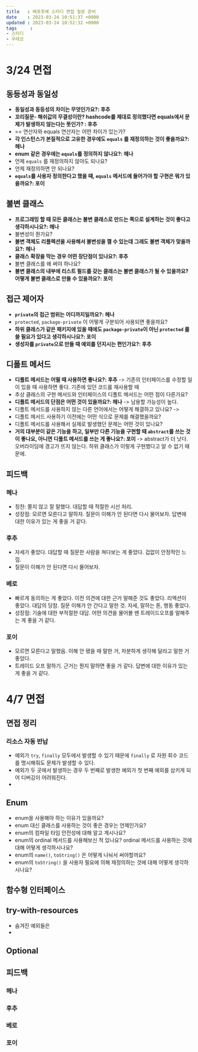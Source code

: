 ```yaml
---
title   : 베포후헤 스터디 면접 질문 준비
date    : 2023-03-24 10:51:37 +0900
updated : 2023-03-24 10:52:32 +0900
tags     : 
- 스터디
- 우테코
---
```


# 3/24 면접

## 동등성과 동일성

- **동일성과 동등성의 차이는 무엇인가요?: 후추**
- **꼬리질문- 해쉬값의 무결성이란? hashcode를 제대로 정의했다면 equals에서 문제가 발생하지 않는다는 뜻인가? : 후추**
- == 연산자와 equals 연산자는 어떤 차이가 있는가?
- **각 인스턴스가 본질적으로 고유한 경우에도 `equals` 를 재정의하는 것이 좋을까요?: 헤나**
- **enum 같은 경우에는 `equals`를 정의하지 않나요?: 헤나**
- 언제 `equals` 를 재정의하지 않아도 되나요?
- 언제 재정의하면 안 되나요?
- **`equals`를 사용자 정의한다고 했을 때, `equals` 메서드에 들어가야 할 구현은 뭐가 있을까요?: 포이**

## 불변 클래스

- **프로그래밍 할 때 모든 클래스는 불변 클래스로 만드는 쪽으로 설계하는 것이 좋다고 생각하시나요?: 헤나**
- 불변성이 뭔가요?
- **불변 객체도 리플렉션을 사용해서 불변성을 깰 수 있는데 그래도 불변 객체가 맞을까요?: 헤나**
- **클래스 확장을 막는 경우 어떤 장단점이 있나요?: 후추**
- 불변 클래스를 왜 써야 하나요?
- **불변 클래스의 내부에 리스트 필드를 갖는 클래스는 불변 클래스가 될 수 있을까요? 어떻게 불변 클래스로 만들 수 있을까요?: 포이**

## 접근 제어자

- **`private`의 접근 범위는 어디까지일까요?: 헤나**
- `protected`, `package-private` 이 어떻게 구분되어 사용되면 좋을까요?
- **하위 클래스가 같은 패키지에 있을 때에도 `package-private`이 아닌 `protected` 를 쓸 필요가 있다고 생각하시나요?: 포이**
- **생성자를 `private`으로 만들 때 예외를 던지시는 편인가요?: 후추**

## 디폴트 메서드

- **디폴트 메서드는 어떨 때 사용하면 좋나요?: 후추** -> 기존의 인터페이스를 수정할 일이 있을 때 사용하면 좋다. 기존에 있던 코드를 재사용할 때
- 추상 클래스의 구현 메서드와 인터페이스의 디폴트 메서드는 어떤 점이 다른가요?
- **디폴트 메서드의 단점은 어떤 것이 있을까요?: 헤나**  -> 남용할 가능성이 높다.
- 디폴트 메서드를 사용하지 않는 다른 언어에서는 어떻게 해결하고 있나요? -> 
- 디폴트 메서드 사용하기 이전에는 어떤 식으로 문제를 해결했을까요?
- 디폴트 메서드를 사용해서 실제로 발생했던 문제는 어떤 것이 있나요?
- **거의 대부분이 같은 기능을 하고, 일부만 다른 기능을 구현할 때 `abstract`를 쓰는 것이 좋나요, 아니면 디폴트 메서드를 쓰는 게 좋나요?: 포이** -> abstract가 더 낫다. 오버라이딩에 경고가 뜨지 않는다. 하위 클래스가 이렇게 구현했다고 알 수 없기 때문에.

## 피드백

### 헤나

- 칭찬: 쫄지 않고 잘 말했다. 대답할 때 적절한 시선 처리.
- 성장점: 모르면 모른다고 말하자. 질문이 이해가 안 된다면 다시 물어보자. 답변에 대한 이유가 있는 게 좋을 거 같다.

### 후추

- 자세가 좋았다. 대답할 때 질문한 사람을 쳐다보는 게 좋았다. 겁없이 안정적인 느낌.
- 질문이 이해가 안 된다면 다시 물어보자.

### 베로

- 빠르게 동의하는 게 좋았다. 이전 의견에 대한 근거 말해준 것도 좋았다. 리액션이 좋았다. 대답의 당참. 질문 이해가 안 간다고 말한 것. 자세, 말하는 톤, 행동 좋았다.
- 성장점: 기술에 대한 부적절한 대답. 어떤 의견을 물어볼 땐 트레이드오프를 말해주는 게 좋을 거 같다.

### 포이

- 모르면 모른다고 말했음. 이해 안 됐을 때 말한 거, 차분하게 생각해 달라고 말한 거 좋았다. 
- 트레이드 오프 말하기. 근거는 뭔지 말하면 좋을 거 같다. 답변에 대한 이유가 있는 게 좋을 거 같다.

# 4/7 면접

## 면접 정리

### 리소스 자동 반납

- 예외가 `try`, `finally` 모두에서 발생할 수 있기 때문에 `finally` 로 자원 회수 코드를 명시해줘도 문제가 발생할 수 있다.
- 예외가 두 곳에서 발생하는 경우 두 번째로 발생한 예외가 첫 번째 예외를 삼키게 되어 디버깅이 어려워진다.
- 

## Enum

- enum을 사용해야 하는 이유가 있을까요?
- enum 대신 클래스를 사용하는 것이 좋은 경우는 언제인가요?
- enum의 컴파일 타임 안전성에 대해 알고 계시나요?
- enum의 ordinal 메서드를 사용해보신 적 있나요? ordinal 메서드를 사용하는 것에 대해 어떻게 생각하시나요?
- enum의 `name()`, `toString()` 은 어떻게 나눠서 써야할까요?
- enum의 `toString()` 을 사용자 필요에 의해 재정의하는 것에 대해 어떻게 생각하시나요?

## 함수형 인터페이스

## try-with-resources

- 숨겨진 예외들은 
- 

## Optional

## 피드백

### 헤나

### 후추

### 베로

### 포이